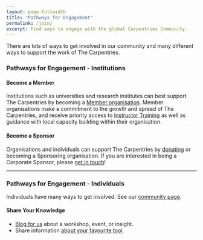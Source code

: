 ```yaml
---
layout: page-fullwidth
title: "Pathways for Engagement"
permalink: /join/
excerpt: Find ways to engage with the global Carpentries Community.
---
```


There are lots of ways to get involved in our community and many different ways to support the work of The Carpentries. 

### Pathways for Engagement - Institutions

#### Become a Member

Institutions such as universities and research institutes can best support 
The Carpentries by becoming a <a href="{% link pages/membership.html %}">Member organisation</a>. Member organisations make a commitment to the growth and spread of The Carpentries, and receive priority access to [Instructor Training](https://docs.carpentries.org/topic_folders/instructor_training/index.html) as well as guidance with local capacity building within their organisation. 

#### Become a Sponsor

Organisations and individuals can support The Carpentries by [donating]({{site.fundraising_link}}) or becoming a Sponsoring organisation. If you are interested in being a Corporate Sponsor, please [get in touch](mailto:{{site.sponsorship_contact}})!



  
<hr>

### Pathways for Engagement - Individuals
  
Individuals have many ways to get involved. See our [community page]({{site.url}}/community/).

#### Share Your Knowledge

- <a href="https://carpentries.typeform.com/to/BK55ld">Blog for us</a> about a workshop, event, or insight.
- Share information <a href="https://docs.google.com/forms/d/e/1FAIpQLSeiu5NzJsLxYueaQrNn_qKbaa5JR2Sz12CeCRyedKQxwb54Dw/viewform">about your favourite tool</a>.

  


